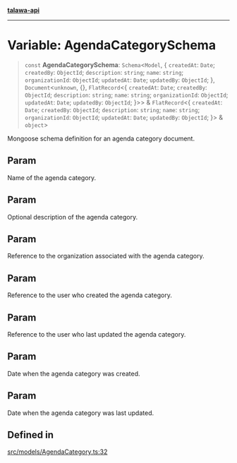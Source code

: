 [**talawa-api**](../../../README.md)

***

# Variable: AgendaCategorySchema

> `const` **AgendaCategorySchema**: `Schema`\<`Model`, \{ `createdAt`: `Date`; `createdBy`: `ObjectId`; `description`: `string`; `name`: `string`; `organizationId`: `ObjectId`; `updatedAt`: `Date`; `updatedBy`: `ObjectId`; \}, `Document`\<`unknown`, \{\}, `FlatRecord`\<\{ `createdAt`: `Date`; `createdBy`: `ObjectId`; `description`: `string`; `name`: `string`; `organizationId`: `ObjectId`; `updatedAt`: `Date`; `updatedBy`: `ObjectId`; \}\>\> & `FlatRecord`\<\{ `createdAt`: `Date`; `createdBy`: `ObjectId`; `description`: `string`; `name`: `string`; `organizationId`: `ObjectId`; `updatedAt`: `Date`; `updatedBy`: `ObjectId`; \}\> & `object`\>

Mongoose schema definition for an agenda category document.

## Param

Name of the agenda category.

## Param

Optional description of the agenda category.

## Param

Reference to the organization associated with the agenda category.

## Param

Reference to the user who created the agenda category.

## Param

Reference to the user who last updated the agenda category.

## Param

Date when the agenda category was created.

## Param

Date when the agenda category was last updated.

## Defined in

[src/models/AgendaCategory.ts:32](https://github.com/Suyash878/talawa-api/blob/e4413cec641a837926071678fed3c7f67234e31e/src/models/AgendaCategory.ts#L32)
